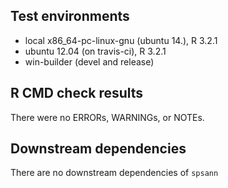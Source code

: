 ## Test environments
* local x86_64-pc-linux-gnu (ubuntu 14.), R 3.2.1
* ubuntu 12.04 (on travis-ci), R 3.2.1
* win-builder (devel and release)

## R CMD check results
There were no ERRORs, WARNINGs, or NOTEs.

## Downstream dependencies
There are no downstream dependencies of `spsann`
